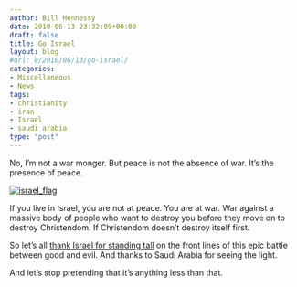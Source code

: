 ```yaml
---
author: Bill Hennessy
date: 2010-06-13 23:32:09+00:00
draft: false
title: Go Israel
layout: blog
#url: e/2010/06/13/go-israel/
categories:
- Miscellaneous
- News
tags:
- christianity
- iran
- Israel
- saudi arabia
type: "post"
---
```


No, I’m not a war monger. But peace is not the absence of war. It’s the presence of peace. 

 

[![israel_flag](https://hennessysview.com/wp-content/uploads/2010/06/israel_flag_thumb.jpg)
](https://hennessysview.com/wp-content/uploads/2010/06/israel_flag.jpg)

 

If you live in Israel, you are not at peace. You are at war. War against a massive body of people who want to destroy you before they move on to destroy Christendom. If Christendom doesn’t destroy itself first. 

 

So let’s all [thank Israel for standing tall](https://www.timesonline.co.uk/tol/news/world/middle_east/article7148555.ece) on the front lines of this epic battle between good and evil. And thanks to Saudi Arabia for seeing the light.

 

And let’s stop pretending that it’s anything less than that. 
